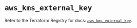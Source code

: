 # `aws_kms_external_key`

Refer to the Terraform Registry for docs: [`aws_kms_external_key`](https://registry.terraform.io/providers/hashicorp/aws/3.76.1/docs/resources/kms_external_key).
